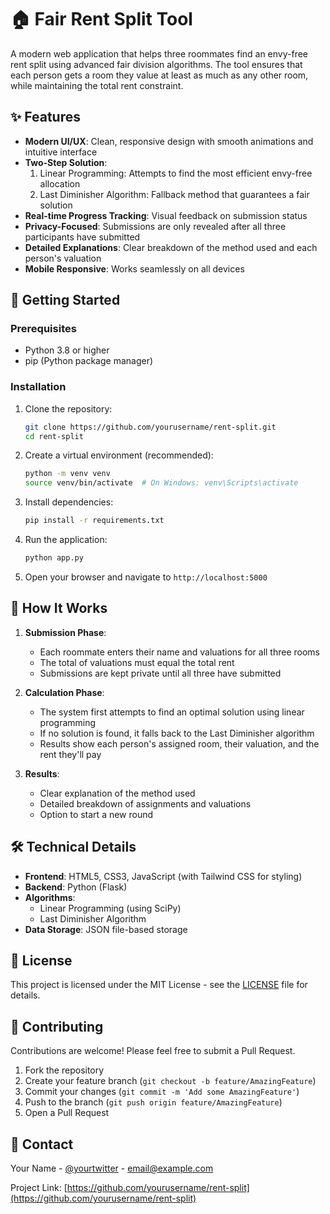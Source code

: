 # 🏠 Fair Rent Split Tool

A modern web application that helps three roommates find an envy-free rent split using advanced fair division algorithms. The tool ensures that each person gets a room they value at least as much as any other room, while maintaining the total rent constraint.

## ✨ Features

- **Modern UI/UX**: Clean, responsive design with smooth animations and intuitive interface
- **Two-Step Solution**:
  1. Linear Programming: Attempts to find the most efficient envy-free allocation
  2. Last Diminisher Algorithm: Fallback method that guarantees a fair solution
- **Real-time Progress Tracking**: Visual feedback on submission status
- **Privacy-Focused**: Submissions are only revealed after all three participants have submitted
- **Detailed Explanations**: Clear breakdown of the method used and each person's valuation
- **Mobile Responsive**: Works seamlessly on all devices

## 🚀 Getting Started

### Prerequisites

- Python 3.8 or higher
- pip (Python package manager)

### Installation

1. Clone the repository:
   ```bash
   git clone https://github.com/yourusername/rent-split.git
   cd rent-split
   ```

2. Create a virtual environment (recommended):
   ```bash
   python -m venv venv
   source venv/bin/activate  # On Windows: venv\Scripts\activate
   ```

3. Install dependencies:
   ```bash
   pip install -r requirements.txt
   ```

4. Run the application:
   ```bash
   python app.py
   ```

5. Open your browser and navigate to `http://localhost:5000`

## 🎯 How It Works

1. **Submission Phase**:
   - Each roommate enters their name and valuations for all three rooms
   - The total of valuations must equal the total rent
   - Submissions are kept private until all three have submitted

2. **Calculation Phase**:
   - The system first attempts to find an optimal solution using linear programming
   - If no solution is found, it falls back to the Last Diminisher algorithm
   - Results show each person's assigned room, their valuation, and the rent they'll pay

3. **Results**:
   - Clear explanation of the method used
   - Detailed breakdown of assignments and valuations
   - Option to start a new round

## 🛠️ Technical Details

- **Frontend**: HTML5, CSS3, JavaScript (with Tailwind CSS for styling)
- **Backend**: Python (Flask)
- **Algorithms**:
  - Linear Programming (using SciPy)
  - Last Diminisher Algorithm
- **Data Storage**: JSON file-based storage

## 📝 License

This project is licensed under the MIT License - see the [LICENSE](LICENSE) file for details.

## 🤝 Contributing

Contributions are welcome! Please feel free to submit a Pull Request.

1. Fork the repository
2. Create your feature branch (`git checkout -b feature/AmazingFeature`)
3. Commit your changes (`git commit -m 'Add some AmazingFeature'`)
4. Push to the branch (`git push origin feature/AmazingFeature`)
5. Open a Pull Request

## 📧 Contact

Your Name - [@yourtwitter](https://twitter.com/yourtwitter) - email@example.com

Project Link: [https://github.com/yourusername/rent-split](https://github.com/yourusername/rent-split) 
